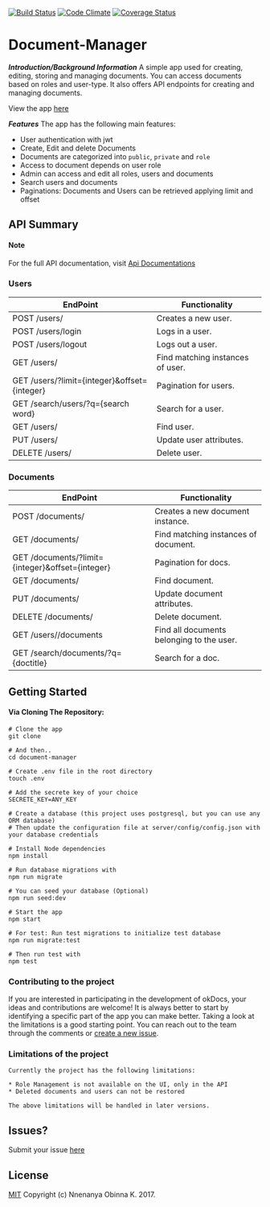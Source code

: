 [![Build Status](https://travis-ci.org/andela-onnenanya/document-manager.svg?branch=develop)](https://travis-ci.org/andela-onnenanya/document-manager)
[![Code Climate](https://codeclimate.com/github/andela-onnenanya/document-manager/badges/gpa.svg)](https://codeclimate.com/github/andela-onnenanya/document-manager)
[![Coverage Status](https://coveralls.io/repos/github/andela-onnenanya/document-manager/badge.svg)](https://coveralls.io/github/andela-onnenanya/document-manager)

# Document-Manager
 **_Introduction/Background Information_**
A simple app used for creating, editing, storing and managing documents. You can access documents based on roles and user-type. It also offers API endpoints for creating and managing documents.

View the app [here](https://okdocs.herokuapp.com/)

  **_Features_**
The app has the following main features:
* User authentication with jwt
* Create, Edit and delete Documents
* Documents are categorized into <code>public</code>, <code>private</code> and <code>role</code>
* Access to document depends on user role
* Admin can access and edit all roles, users and documents
* Search users and documents
* Paginations: Documents and Users can be retrieved applying limit and offset

## API Summary

#### Note

For the full API documentation, visit [Api Documentations](https://okdocs.herokuapp.com/docs)

### Users

EndPoint | Functionality
-------- | -------------
POST /users/ | Creates a new user.
POST /users/login | Logs in a user.
POST /users/logout | Logs out a user.
GET /users/ | Find matching instances of user.
GET /users/?limit={integer}&offset={integer} | Pagination for users.
GET /search/users/?q={search word} | Search for a user.
GET /users/<id> | Find user.
PUT /users/<id> | Update user attributes.
DELETE /users/<id> | Delete user.

### Documents

EndPoint | Functionality
-------- | -------------
POST /documents/ | Creates a new document instance.
GET /documents/ | Find matching instances of document.
GET /documents/?limit={integer}&offset={integer} | Pagination for docs.
GET /documents/<id> | Find document.
PUT /documents/<id> | Update document attributes.
DELETE /documents/<id> | Delete document.
GET /users/<id>/documents | Find all documents belonging to the user.
GET /search/documents/?q={doctitle} | Search for a doc.

## Getting Started

#### Via Cloning The Repository:

```
# Clone the app
git clone 

# And then..
cd document-manager

# Create .env file in the root directory
touch .env

# Add the secrete key of your choice
SECRETE_KEY=ANY_KEY

# Create a database (this project uses postgresql, but you can use any ORM database)
# Then update the configuration file at server/config/config.json with your database credentials

# Install Node dependencies
npm install

# Run database migrations with
npm run migrate

# You can seed your database (Optional)
npm run seed:dev

# Start the app
npm start

# For test: Run test migrations to initialize test database
npm run migrate:test

# Then run test with
npm test
```

### Contributing to the project

If you are interested in participating in the development of okDocs, your ideas and contributions are welcome! It is always better to start by identifying a specific part of the app you can make better. Taking a look at the limitations is a good starting point. You can reach out to the team through the comments or [create a new issue](https://github.com/andela-onnenanya/document-manager/issues/new).

### Limitations of the project
    Currently the project has the following limitations:

    * Role Management is not available on the UI, only in the API
    * Deleted documents and users can not be restored

    The above limitations will be handled in later versions.


## Issues?
Submit your issue [here](https://github.com/andela-onnenanya/document-manager/issues)

## License

[MIT][license] Copyright (c) Nnenanya Obinna K. 2017.

<!-- Definitions -->

[license]: LICENSE
